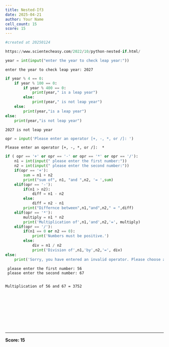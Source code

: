```yaml
---
title: Nested-If3
date: 2025-04-21
author: Your Name
cell_count: 15
score: 15
---
```


```python
#created at 20250124
```


```python
https://www.scientecheasy.com/2022/10/python-nested-if.html/
```


```python
year = int(input("enter the year to check leap year:"))
```

    enter the year to check leap year: 2027



```python
if year % 4 == 0:
    if year % 100 == 0:
        if year % 400 == 0:
            print(year," is a leap year")
        else:
            print(year," is not leap year")
    else:
        print(year,"is a leap year")
else:
    print(year,"is not leap year")
```

    2027 is not leap year



```python
opr = input('Please enter an operator [+, -, *, or /]: ')
```

    Please enter an operator [+, -, *, or /]:  *



```python
if ( opr == '+' or opr == '-' or opr == '*' or opr == '/'):
    n1 = int(input(" please enter the first number:"))
    n2 = int(input(" please enter the second number:"))
    if(opr == '+'):
        sum = n1 + n2
        print("sum of", n1, "and ",n2, '= ',sum)
    elif(opr == '-'):
        if(n1 > n2):
            diff = n1 - n2
        else:
            diff = n2 - n1
        print("Differnce between",n1,"and",n2," = ",diff)
    elif(opr == '*'):
        multiply = n1 * n2
        print('Multiplication of',n1,'and',n2,'=', multiply)
    elif(opr == '/'):
        if(n1 == 0 or n2 == 0):
            print('Numbers must be positive.')
        else:
            div = n1 / n2
            print('Division of',n1,'by',n2,'=', div)
else:
    print('Sorry, you have entered an invalid operator. Please choose any of these +, -, *, or /.')

```

     please enter the first number: 56
     please enter the second number: 67


    Multiplication of 56 and 67 = 3752



```python

```


```python

```


```python

```


```python

```


```python

```


```python

```


```python

```


```python

```


```python

```


---
**Score: 15**